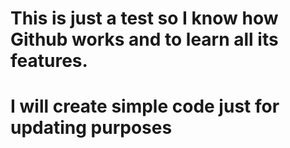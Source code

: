 # This is just a test so I know how Github works and to learn all its features.
# I will create simple code just for updating purposes

